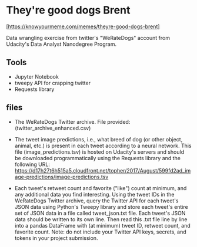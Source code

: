 # They're good dogs Brent
[https://knowyourmeme.com/memes/theyre-good-dogs-brent]

Data wrangling exercise from twitter's "WeRateDogs" account from Udacity's Data Analyst Nanodegree Program.

## Tools

- Jupyter Notebook
- tweepy API for crapping twitter
- Requests library

## files
- The WeRateDogs Twitter archive. File provided: (twitter_archive_enhanced.csv)

- The tweet image predictions, i.e., what breed of dog (or other object, animal, etc.) is present in each tweet according to a neural network. This file (image_predictions.tsv) is hosted on Udacity's servers and should be downloaded programmatically using the Requests library and the following URL: https://d17h27t6h515a5.cloudfront.net/topher/2017/August/599fd2ad_image-predictions/image-predictions.tsv

- Each tweet's retweet count and favorite ("like") count at minimum, and any additional data you find interesting. Using the tweet IDs in the WeRateDogs Twitter archive, query the Twitter API for each tweet's JSON data using Python's Tweepy library and store each tweet's entire set of JSON data in a file called tweet_json.txt file. Each tweet's JSON data should be written to its own line. Then read this .txt file line by line into a pandas DataFrame with (at minimum) tweet ID, retweet count, and favorite count. Note: do not include your Twitter API keys, secrets, and tokens in your project submission.
